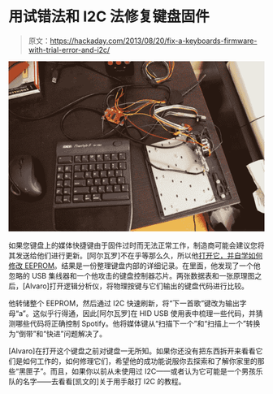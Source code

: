 # 用试错法和 I2C 法修复键盘固件

> 原文：<https://hackaday.com/2013/08/20/fix-a-keyboards-firmware-with-trial-error-and-i2c/>

![eepromKeyboardFlash](img/f12a992da7442c9582a973f4111509a5.png)

如果您键盘上的媒体快捷键由于固件过时而无法正常工作，制造商可能会建议您将其发送给他们进行更新。[阿尔瓦罗]不在乎等那么久，所以他[打开它，并自学如何修改 EEPROM](http://alvarop.com/2013/08/kinesis-freestyle-2-keyboard-mod-to-fix-media-keys/)。结果是一份整理键盘内部的详细记录。在里面，他发现了一个他忽略的 USB 集线器和一个他攻击的键盘控制器芯片。两张数据表和一张原理图之后，[Alvaro]打开逻辑分析仪，将物理按键与它们输出的键盘代码进行比较。

他转储整个 EEPROM，然后通过 I2C 快速刷新，将“下一首歌”键改为输出字母“a”。这似乎行得通，因此[阿尔瓦罗]在 HID USB 使用表中梳理一些代码，并猜测哪些代码将正确控制 Spotify。他将媒体键从“扫描下一个”和“扫描上一个”转换为“倒带”和“快进”问题解决了。

[Alvaro]在打开这个键盘之前对键盘一无所知。如果你还没有把东西拆开来看看它们是如何工作的，如何修理它们，希望他的成功能说服你去探索和了解你家里的那些“黑匣子”。而且，如果你以前从未使用过 I2C——或者认为它可能是一个男孩乐队的名字——去看看[凯文的]关于用手敲打 I2C 的教程。